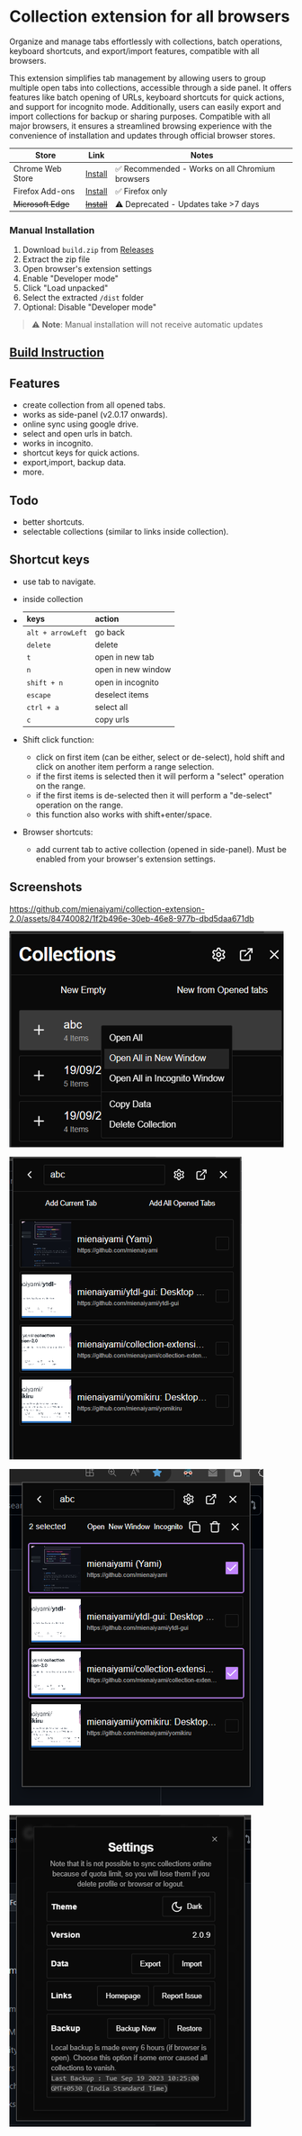 # Collection extension for all browsers

Organize and manage tabs effortlessly with collections, batch operations, keyboard shortcuts, and export/import features, compatible with all browsers.

This extension simplifies tab management by allowing users to group multiple open tabs into collections, accessible through a side panel. It offers features like batch opening of URLs, keyboard shortcuts for quick actions, and support for incognito mode. Additionally, users can easily export and import collections for backup or sharing purposes. Compatible with all major browsers, it ensures a streamlined browsing experience with the convenience of installation and updates through official browser stores.

| Store | Link | Notes |
|-------|------|-------|
| Chrome Web Store | [Install](https://chromewebstore.google.com/detail/collections/kcijpmmfajideceadmcihckmodaiehpm) | ✅ Recommended - Works on all Chromium browsers |
| Firefox Add-ons | [Install](https://addons.mozilla.org/en-US/firefox/addon/collections) | ✅ Firefox only |
| ~~Microsoft Edge~~ | ~~[Install](https://microsoftedge.microsoft.com/addons/detail/collections/fpolmkmcokpklimmekilomdghljpmpcf)~~ | ⚠️ Deprecated - Updates take >7 days |

### Manual Installation

1. Download `build.zip` from [Releases](https://github.com/mienaiyami/collection-extension-2.0/releases)
2. Extract the zip file
3. Open browser's extension settings
4. Enable "Developer mode"
5. Click "Load unpacked"
6. Select the extracted `/dist` folder
7. Optional: Disable "Developer mode"

> ⚠️ **Note**: Manual installation will not receive automatic updates

## [Build Instruction](/docs/guide.md#build-instructions)

## Features

- create collection from all opened tabs.
- works as side-panel (v2.0.17 onwards).
- online sync using google drive.
- select and open urls in batch.
- works in incognito.
- shortcut keys for quick actions.
- export,import, backup data.
- more.

## Todo

- better shortcuts.
- selectable collections (similar to links inside collection).

## Shortcut keys

- use tab to navigate.
- inside collection

- | keys | action |
    |---|---|
    |`alt + arrowLeft` | go back|
    |`delete` | delete |
    | `t` | open in new tab|
    | `n` | open in new window |
    | `shift + n` | open in incognito|
    | `escape` | deselect items |
    | `ctrl + a` | select all |
    | `c` | copy urls |

- Shift click function:
  - click on first item (can be either, select or de-select), hold shift and click on another item perform a range selection.
  - if the first items is selected then it will perform a "select" operation on the range.
  - if the first items is de-selected then it will perform a "de-select" operation on the range.
  - this function also works with shift+enter/space.
- Browser shortcuts:
  - add current tab to active collection (opened in side-panel). Must be enabled from your browser's extension settings.

## Screenshots

<https://github.com/mienaiyami/collection-extension-2.0/assets/84740082/1f2b496e-30eb-46e8-977b-dbd5daa671db>

![Alt text](github/image2.png)

![Alt text](github/image4.png)

![Alt text](github/image5.png)

![Alt text](github/image.png)
